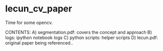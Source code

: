 # lecun_cv_paper
Time for some opencv.

CONTENTS:
A) segmentation.pdf: covers the concept and approach
B) logs: ipython notebook logs
C) python scripts: helper scripts
D) lecun.pdf: original paper being referenced..
